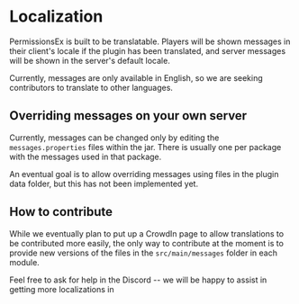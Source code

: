 # Localization

PermissionsEx is built to be translatable. Players will be shown messages in their client's locale if the plugin has been translated, and server messages will be shown in the server's default locale. 

Currently, messages are only available in English, so we are seeking contributors to translate to other languages.

## Overriding messages on your own server

Currently, messages can be changed only by editing the `messages.properties` files within the jar. There is usually one per package with the messages used in that package.

An eventual goal is to allow overriding messages using files in the plugin data folder, but this has not been implemented yet.


## How to contribute

While we eventually plan to put up a CrowdIn page to allow translations to be contributed more easily, the only way to contribute at the moment is to provide new versions of the files in the `src/main/messages` folder in each module. 

Feel free to ask for help in the Discord -- we will be happy to assist in getting more localizations in
